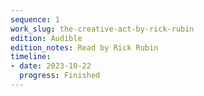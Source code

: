 ```yaml
---
sequence: 1
work_slug: the-creative-act-by-rick-rubin
edition: Audible
edition_notes: Read by Rick Rubin
timeline:
- date: 2023-10-22
  progress: Finished
---
```


